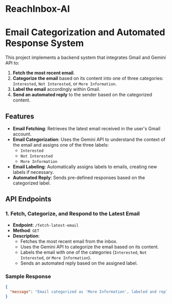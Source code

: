 # ReachInbox-AI
# Email Categorization and Automated Response System

This project implements a backend system that integrates Gmail and Gemini API to:
1. **Fetch the most recent email**.
2. **Categorize the email** based on its content into one of three categories: `Interested`, `Not Interested`, or `More Information`.
3. **Label the email** accordingly within Gmail.
4. **Send an automated reply** to the sender based on the categorized content.

## Features
- **Email Fetching**: Retrieves the latest email received in the user's Gmail account.
- **Email Categorization**: Uses the Gemini API to understand the context of the email and assigns one of the three labels:
  - `Interested`
  - `Not Interested`
  - `More Information`
- **Email Labeling**: Automatically assigns labels to emails, creating new labels if necessary.
- **Automated Reply**: Sends pre-defined responses based on the categorized label.

## API Endpoints

### 1. Fetch, Categorize, and Respond to the Latest Email
- **Endpoint**: `/fetch-latest-email`
- **Method**: `GET`
- **Description**: 
    - Fetches the most recent email from the inbox.
    - Uses the Gemini API to categorize the email based on its content.
    - Labels the email with one of the categories (`Interested`, `Not Interested`, or `More Information`).
    - Sends an automated reply based on the assigned label.

### Sample Response
```json
{
  "message": "Email categorized as 'More Information', labeled and replied to successfully."
}
